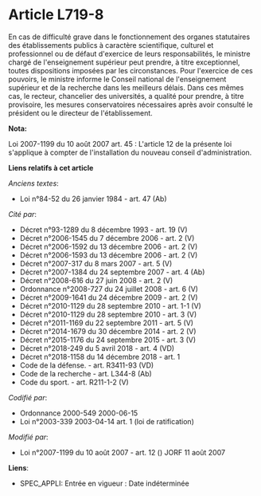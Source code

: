 # Article L719-8

En cas de difficulté grave dans le fonctionnement des organes statutaires des établissements publics à caractère
scientifique, culturel et professionnel ou de défaut d'exercice de leurs responsabilités, le ministre chargé de
l'enseignement supérieur peut prendre, à titre exceptionnel, toutes dispositions imposées par les circonstances. Pour
l'exercice de ces pouvoirs, le ministre informe le Conseil national de l'enseignement supérieur et de la recherche dans les
meilleurs délais. Dans ces mêmes cas, le recteur, chancelier des universités, a qualité pour prendre, à titre provisoire, les
mesures conservatoires nécessaires après avoir consulté le président ou le directeur de l'établissement.

**Nota:**

Loi 2007-1199 du 10 août 2007 art. 45 : L'article 12 de la présente loi s'applique à compter de l'installation du nouveau
conseil d'administration.

**Liens relatifs à cet article**

_Anciens textes_:

  - Loi n°84-52 du 26 janvier 1984 - art. 47 (Ab)

_Cité par_:

  - Décret n°93-1289 du 8 décembre 1993 - art. 19 (V)
  - Décret n°2006-1545 du 7 décembre 2006 - art. 2 (V)
  - Décret n°2006-1592 du 13 décembre 2006 - art. 2 (V)
  - Décret n°2006-1593 du 13 décembre 2006 - art. 2 (V)
  - Décret n°2007-317 du 8 mars 2007 - art. 5 (V)
  - Décret n°2007-1384 du 24 septembre 2007 - art. 4 (Ab)
  - Décret n°2008-616 du 27 juin 2008 - art. 2 (V)
  - Ordonnance n°2008-727 du 24 juillet 2008 - art. 6 (V)
  - Décret n°2009-1641 du 24 décembre 2009 - art. 2 (V)
  - Décret n°2010-1129 du 28 septembre 2010 - art. 1-1 (V)
  - Décret n°2010-1129 du 28 septembre 2010 - art. 3 (V)
  - Décret n°2011-1169 du 22 septembre 2011 - art. 5 (V)
  - Décret n°2014-1679 du 30 décembre 2014 - art. 2 (V)
  - Décret n°2015-1176 du 24 septembre 2015 - art. 3 (V)
  - Décret n°2018-249 du 5 avril 2018 - art. 4 (VD)
  - Décret n°2018-1158 du 14 décembre 2018 - art. 1
  - Code de la défense. - art. R3411-93 (VD)
  - Code de la recherche - art. L344-8 (Ab)
  - Code du sport. - art. R211-1-2 (V)

_Codifié par_:

  - Ordonnance 2000-549 2000-06-15
  - Loi n°2003-339 2003-04-14 art. 1 (loi de ratification)

_Modifié par_:

  - Loi n°2007-1199 du 10 août 2007 - art. 12 () JORF 11 août 2007

**Liens**:

  - SPEC_APPLI: Entrée en vigueur : Date indéterminée
